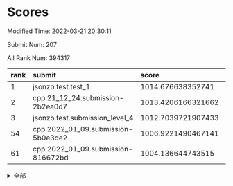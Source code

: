 # Scores

Modified Time: 2022-03-21 20:30:11

Submit Num: 207

All Rank Num: 394317

| rank |               submit               |       score        |       sigma        | pk_num |
| :--- | :--------------------------------- | :----------------- | :----------------- | :----- |
| 1    | jsonzb.test.test_1                 | 1014.676638352741  | 0.8183734594731877 | 7622   |
| 2    | cpp.21_12_24.submission-2b2ea0d7   | 1013.4206166321662 | 0.8235052782407082 | 7624   |
| 3    | jsonzb.test.submission_level_4     | 1012.7039721907433 | 0.8031335071787579 | 7620   |
| 54   | cpp.2022_01_09.submission-5b0e3de2 | 1006.9221490467141 | 0.7263919789847263 | 7620   |
| 61   | cpp.2022_01_09.submission-816672bd | 1004.136644743515  | 0.7237638748610709 | 7620   |


<details>
<summary>全部</summary>

| rank |                 submit                 |       score        |       sigma        | pk_num |
| :--- | :------------------------------------- | :----------------- | :----------------- | :----- |
| 1    | jsonzb.test.test_1                     | 1014.676638352741  | 0.8183734594731877 | 7622   |
| 2    | cpp.21_12_24.submission-2b2ea0d7       | 1013.4206166321662 | 0.8235052782407082 | 7624   |
| 3    | jsonzb.test.submission_level_4         | 1012.7039721907433 | 0.8031335071787579 | 7620   |
| 4    | gobigger.level_3.submission_level_3_24 | 1011.9963195898024 | 0.7888970085731188 | 7620   |
| 5    | gobigger.level_3.submission_level_3_5  | 1011.265324511795  | 0.7722125537148976 | 7618   |
| 6    | gobigger.level_3.submission_level_3_2  | 1011.2551282474635 | 0.7593647648019555 | 7618   |
| 7    | gobigger.level_3.submission_level_3_4  | 1011.1533966269562 | 0.7650447369030025 | 7618   |
| 8    | gobigger.level_3.submission_level_3_15 | 1011.0928802021614 | 0.7698889994687901 | 7618   |
| 9    | gobigger.level_3.submission_level_3_18 | 1011.0678510240764 | 0.7795600509587177 | 7619   |
| 10   | gobigger.level_3.submission_level_3_10 | 1010.919499699308  | 0.7504191093239468 | 7619   |
| 11   | gobigger.level_3.submission_level_3_27 | 1010.8421123240327 | 0.7827335760771726 | 7624   |
| 12   | gobigger.level_3.submission_level_3_7  | 1010.8012645122519 | 0.7631167848277491 | 7621   |
| 13   | gobigger.level_3.submission_level_3_12 | 1010.7467041675926 | 0.7478051236621598 | 7616   |
| 14   | gobigger.level_3.submission_level_3_45 | 1010.7275694025881 | 0.7784449376872883 | 7622   |
| 15   | gobigger.level_3.submission_level_3_44 | 1010.5491276363845 | 0.7595728571391271 | 7620   |
| 16   | gobigger.level_3.submission_level_3_26 | 1010.5130078586493 | 0.7552915082773252 | 7616   |
| 17   | gobigger.level_3.submission_level_3_35 | 1010.4586352054123 | 0.7571079031431444 | 7618   |
| 18   | gobigger.level_3.submission_level_3_8  | 1010.4351452871579 | 0.764058754028171  | 7619   |
| 19   | gobigger.level_3.submission_level_3_37 | 1010.3269017594429 | 0.7775639354069402 | 7617   |
| 20   | gobigger.level_3.submission_level_3_16 | 1010.3185231458439 | 0.7751127629703715 | 7626   |
| 21   | gobigger.level_3.submission_level_3_22 | 1010.2855347299535 | 0.7585375789565418 | 7622   |
| 22   | gobigger.level_3.submission_level_3_32 | 1010.2552163810007 | 0.7905135505640994 | 7624   |
| 23   | gobigger.level_3.submission_level_3_21 | 1010.1760265116643 | 0.7774719859905824 | 7623   |
| 24   | gobigger.level_3.submission_level_3_42 | 1010.0989267141307 | 0.7598151763775801 | 7620   |
| 25   | gobigger.level_3.submission_level_3_14 | 1010.0936674242789 | 0.7322983889680725 | 7624   |
| 26   | gobigger.level_3.submission_level_3_48 | 1010.0623015142069 | 0.7533519557419247 | 7622   |
| 27   | gobigger.level_3.submission_level_3_19 | 1010.0443930142283 | 0.7631939383286803 | 7619   |
| 28   | gobigger.level_3.submission_level_3_1  | 1010.0156674662414 | 0.786698813058516  | 7617   |
| 29   | gobigger.level_3.submission_level_3_11 | 1009.9465337946409 | 0.7628106440537096 | 7619   |
| 30   | gobigger.level_3.submission_level_3_20 | 1009.9441855549605 | 0.7541388003228289 | 7620   |
| 31   | gobigger.level_3.submission_level_3_0  | 1009.8397635201425 | 0.7293506614519909 | 7620   |
| 32   | gobigger.level_3.submission_level_3_41 | 1009.8255846322359 | 0.7654773194868366 | 7618   |
| 33   | gobigger.level_3.submission_level_3_49 | 1009.7105214245983 | 0.753958043308655  | 7617   |
| 34   | gobigger.level_3.submission_level_3_9  | 1009.6794791170587 | 0.7664387163577103 | 7617   |
| 35   | gobigger.level_3.submission_level_3_40 | 1009.5856652451654 | 0.7310943711848843 | 7621   |
| 36   | gobigger.level_3.submission_level_3_31 | 1009.5784382987835 | 0.7456916828567972 | 7621   |
| 37   | gobigger.level_3.submission_level_3_43 | 1009.4719253576068 | 0.7516903741167821 | 7615   |
| 38   | gobigger.level_3.submission_level_3_3  | 1009.4030427801647 | 0.7656238818128634 | 7620   |
| 39   | gobigger.level_3.submission_level_3_23 | 1009.1053132093127 | 0.749124548916888  | 7622   |
| 40   | gobigger.level_3.submission_level_3_13 | 1009.0793244347034 | 0.7368229221770102 | 7618   |
| 41   | gobigger.level_3.submission_level_3_47 | 1009.0764966228667 | 0.7440981336081671 | 7624   |
| 42   | gobigger.level_3.submission_level_3_17 | 1009.0515750582107 | 0.7502251229498091 | 7620   |
| 43   | gobigger.level_3.submission_level_3_46 | 1008.8881865712706 | 0.7507425593384403 | 7626   |
| 44   | gobigger.level_3.submission_level_3_6  | 1008.8502452093253 | 0.7627596540699322 | 7620   |
| 45   | gobigger.level_3.submission_level_3_33 | 1008.8254822018706 | 0.7411915886800249 | 7621   |
| 46   | gobigger.level_3.submission_level_3_39 | 1008.8113095694068 | 0.7322257306459877 | 7621   |
| 47   | gobigger.level_3.submission_level_3_28 | 1008.7911392951663 | 0.7290686530110722 | 7613   |
| 48   | gobigger.level_3.submission_level_3_34 | 1008.7038279610606 | 0.7615412183074044 | 7616   |
| 49   | gobigger.level_3.submission_level_3_36 | 1008.6850290590367 | 0.7670638424387991 | 7621   |
| 50   | gobigger.level_3.submission_level_3_30 | 1008.5562858910461 | 0.7472998733977086 | 7616   |
| 51   | gobigger.level_3.submission_level_3_29 | 1008.3447565943213 | 0.7461979028750061 | 7623   |
| 52   | gobigger.level_3.submission_level_3_38 | 1008.2120481458844 | 0.7546233795390926 | 7621   |
| 53   | gobigger.level_3.submission_level_3_25 | 1007.2521492258102 | 0.7412766252776773 | 7620   |
| 54   | cpp.2022_01_09.submission-5b0e3de2     | 1006.9221490467141 | 0.7263919789847263 | 7620   |
| 55   | gobigger.level_1.submission_level_1_18 | 1005.1409332003209 | 0.7331790451562212 | 7617   |
| 56   | gobigger.level_1.submission_level_1_24 | 1004.7561094971104 | 0.7180060081223322 | 7618   |
| 57   | gobigger.level_1.submission_level_1_35 | 1004.5155471243414 | 0.7276022757800703 | 7619   |
| 58   | gobigger.level_1.submission_level_1_29 | 1004.3502116156676 | 0.7242601325517382 | 7618   |
| 59   | gobigger.level_1.submission_level_1_27 | 1004.3194844248288 | 0.7142595794651942 | 7621   |
| 60   | gobigger.level_1.submission_level_1_40 | 1004.2324299339377 | 0.7360899849927193 | 7618   |
| 61   | cpp.2022_01_09.submission-816672bd     | 1004.136644743515  | 0.7237638748610709 | 7620   |
| 62   | gobigger.level_1.submission_level_1_11 | 1004.040325436033  | 0.7209668997357374 | 7616   |
| 63   | gobigger.level_1.submission_level_1_21 | 1004.0350803280495 | 0.7184053751922278 | 7620   |
| 64   | gobigger.level_1.submission_level_1_5  | 1004.0337842755002 | 0.7117158855426191 | 7619   |
| 65   | gobigger.level_1.submission_level_1_26 | 1003.997130325122  | 0.7125108467180372 | 7620   |
| 66   | gobigger.level_1.submission_level_1_28 | 1003.983446289823  | 0.7355028018783272 | 7616   |
| 67   | gobigger.level_1.submission_level_1_49 | 1003.9592263871484 | 0.718757902172036  | 7619   |
| 68   | gobigger.level_1.submission_level_1_1  | 1003.9118870083797 | 0.7252438412184317 | 7614   |
| 69   | gobigger.level_1.submission_level_1_9  | 1003.8781407136114 | 0.7164241625089398 | 7617   |
| 70   | gobigger.level_1.submission_level_1_16 | 1003.794038219799  | 0.7190783566035278 | 7618   |
| 71   | gobigger.level_1.submission_level_1_22 | 1003.7623708015769 | 0.7127431723288217 | 7618   |
| 72   | gobigger.level_1.submission_level_1_2  | 1003.7482493419077 | 0.712224400309628  | 7621   |
| 73   | gobigger.level_1.submission_level_1_23 | 1003.7361843400905 | 0.7213081073538811 | 7620   |
| 74   | gobigger.level_1.submission_level_1_8  | 1003.655417862033  | 0.7233847041240192 | 7617   |
| 75   | gobigger.level_1.submission_level_1_13 | 1003.6545562949564 | 0.7236395408217206 | 7616   |
| 76   | gobigger.level_1.submission_level_1_47 | 1003.6096051315693 | 0.7161373492448281 | 7621   |
| 77   | gobigger.level_1.submission_level_1_17 | 1003.5803164313918 | 0.7234891981726471 | 7621   |
| 78   | gobigger.level_1.submission_level_1_43 | 1003.480159586443  | 0.7140767414644579 | 7623   |
| 79   | gobigger.level_1.submission_level_1_32 | 1003.470344468937  | 0.7117052512317872 | 7621   |
| 80   | gobigger.level_1.submission_level_1_15 | 1003.4028257039571 | 0.7100486270375636 | 7619   |
| 81   | gobigger.level_1.submission_level_1_30 | 1003.3559629183493 | 0.7087313167986387 | 7616   |
| 82   | gobigger.level_1.submission_level_1_19 | 1003.3509470777132 | 0.7115077807240388 | 7618   |
| 83   | gobigger.level_1.submission_level_1_42 | 1003.3263671610837 | 0.7158861676925259 | 7621   |
| 84   | gobigger.level_1.submission_level_1_37 | 1003.2090510145383 | 0.7224940941402855 | 7617   |
| 85   | gobigger.level_1.submission_level_1_38 | 1003.1402460646425 | 0.7177153247738874 | 7625   |
| 86   | gobigger.level_1.submission_level_1_25 | 1003.1064326982687 | 0.725504919856987  | 7618   |
| 87   | gobigger.level_1.submission_level_1_7  | 1003.0092897494645 | 0.7233925150026846 | 7620   |
| 88   | gobigger.level_1.submission_level_1_31 | 1003.0088863378841 | 0.703307349959922  | 7617   |
| 89   | gobigger.level_1.submission_level_1_34 | 1002.9880629469911 | 0.7099239678125441 | 7618   |
| 90   | gobigger.level_1.submission_level_1_3  | 1002.9859221812194 | 0.7139951879674268 | 7619   |
| 91   | gobigger.level_1.submission_level_1_33 | 1002.9407809658809 | 0.7080340571023763 | 7617   |
| 92   | gobigger.level_1.submission_level_1_36 | 1002.9308687108237 | 0.7107691749864383 | 7617   |
| 93   | gobigger.level_1.submission_level_1_45 | 1002.9237603455953 | 0.7062671455853732 | 7622   |
| 94   | gobigger.level_1.submission_level_1_44 | 1002.8654455538572 | 0.7124591544642723 | 7611   |
| 95   | gobigger.level_1.submission_level_1_46 | 1002.8608306497491 | 0.7156725097517495 | 7611   |
| 96   | gobigger.level_1.submission_level_1_41 | 1002.8430006873781 | 0.7144589016484282 | 7622   |
| 97   | gobigger.level_1.submission_level_1_4  | 1002.8391832044915 | 0.7202140077546721 | 7623   |
| 98   | gobigger.level_1.submission_level_1_48 | 1002.8061040766991 | 0.7191236208854633 | 7616   |
| 99   | gobigger.level_1.submission_level_1_6  | 1002.803466908753  | 0.715036905214876  | 7620   |
| 100  | gobigger.level_1.submission_level_1_20 | 1002.6355928778934 | 0.7234082493710026 | 7618   |
| 101  | gobigger.level_1.submission_level_1_0  | 1002.6272498168656 | 0.7133688302568003 | 7616   |
| 102  | gobigger.level_1.submission_level_1_10 | 1002.4565260022943 | 0.7174897783008136 | 7627   |
| 103  | gobigger.level_1.submission_level_1_14 | 1002.4520465808074 | 0.7154045914656592 | 7619   |
| 104  | gobigger.level_1.submission_level_1_39 | 1002.3032520916615 | 0.725750057986151  | 7623   |
| 105  | gobigger.level_1.submission_level_1_12 | 1001.3098299836392 | 0.7127756233124448 | 7627   |
| 106  | gobigger.random.submission_random_28   | 997.9678261368102  | 0.7221800190684499 | 7627   |
| 107  | gobigger.random.submission_random_7    | 997.0948155697247  | 0.7047888809680367 | 7623   |
| 108  | gobigger.random.submission_random_47   | 997.0703473242979  | 0.701697959895104  | 7621   |
| 109  | gobigger.random.submission_random_20   | 997.001741357954   | 0.707039920310787  | 7622   |
| 110  | gobigger.random.submission_random_43   | 996.9552884200423  | 0.7068260435833525 | 7625   |
| 111  | gobigger.random.submission_random_15   | 996.9002079571393  | 0.7101863264854794 | 7615   |
| 112  | gobigger.random.submission_random_13   | 996.6326580878992  | 0.7009991879993278 | 7619   |
| 113  | gobigger.random.submission_random_48   | 996.6082927534718  | 0.7094833296944676 | 7619   |
| 114  | gobigger.random.submission_random_8    | 996.4708449882019  | 0.7084500714267685 | 7617   |
| 115  | gobigger.random.submission_random_26   | 996.3108528257367  | 0.7035836722389173 | 7619   |
| 116  | gobigger.random.submission_random_45   | 996.253562117714   | 0.70151214557249   | 7617   |
| 117  | gobigger.random.submission_random_19   | 996.2428723381347  | 0.7106074022064176 | 7618   |
| 118  | gobigger.random.submission_random_36   | 996.2385359620673  | 0.6939371133672437 | 7623   |
| 119  | gobigger.random.submission_random_23   | 996.2305840194944  | 0.6989289741832163 | 7620   |
| 120  | gobigger.random.submission_random_34   | 996.1797508048602  | 0.7079874897501467 | 7617   |
| 121  | gobigger.random.submission_random_40   | 996.0914830288102  | 0.7003537528680841 | 7619   |
| 122  | gobigger.random.submission_random_25   | 996.0573470299811  | 0.6980607899843083 | 7620   |
| 123  | gobigger.random.submission_random_31   | 996.0442977752539  | 0.7057591505532432 | 7622   |
| 124  | gobigger.random.submission_random_38   | 996.0381692253673  | 0.706933406946101  | 7628   |
| 125  | gobigger.random.submission_random_30   | 996.0241607689014  | 0.7092943568996976 | 7622   |
| 126  | gobigger.random.submission_random_0    | 996.0074199306816  | 0.7089285943389192 | 7617   |
| 127  | gobigger.random.submission_random_46   | 995.9736314759251  | 0.7045966682056719 | 7622   |
| 128  | gobigger.random.submission_random_41   | 995.9075781713799  | 0.7047492608906369 | 7619   |
| 129  | gobigger.random.submission_random_1    | 995.9059758484434  | 0.7129645168374132 | 7623   |
| 130  | gobigger.random.submission_random_18   | 995.9040332914896  | 0.7124725173699668 | 7619   |
| 131  | gobigger.random.submission_random_32   | 995.9030960042822  | 0.7136165048877902 | 7621   |
| 132  | gobigger.random.submission_random_3    | 995.8847111773197  | 0.7137668887048297 | 7618   |
| 133  | gobigger.random.submission_random_5    | 995.8681342629537  | 0.720850250961001  | 7619   |
| 134  | gobigger.random.submission_random_24   | 995.851406616419   | 0.6997323708395812 | 7617   |
| 135  | gobigger.random.submission_random_4    | 995.6772540732142  | 0.713647582290641  | 7621   |
| 136  | gobigger.random.submission_random_49   | 995.6592564911995  | 0.7042764917940318 | 7619   |
| 137  | gobigger.random.submission_random_10   | 995.5708331927116  | 0.706492799408761  | 7624   |
| 138  | gobigger.random.submission_random_37   | 995.5683483447884  | 0.7105196545739599 | 7618   |
| 139  | gobigger.random.submission_random_9    | 995.496098682655   | 0.7116473337213494 | 7624   |
| 140  | gobigger.random.submission_random_22   | 995.4524591634333  | 0.7105047085542325 | 7621   |
| 141  | gobigger.random.submission_random_39   | 995.4407742016891  | 0.7240790953384297 | 7619   |
| 142  | gobigger.random.submission_random_6    | 995.4284162359078  | 0.6975749721291099 | 7619   |
| 143  | gobigger.random.submission_random_27   | 995.3840793465841  | 0.7230039438313125 | 7625   |
| 144  | gobigger.random.submission_random_2    | 995.352571046305   | 0.7060504628363005 | 7620   |
| 145  | gobigger.random.submission_random_33   | 995.3307619497527  | 0.7184954356989152 | 7623   |
| 146  | gobigger.random.submission_random_35   | 995.317337800622   | 0.7029825318894732 | 7621   |
| 147  | gobigger.random.submission_random_16   | 995.2724306190895  | 0.7340385200928241 | 7620   |
| 148  | gobigger.random.submission_random_17   | 995.2675152067949  | 0.7132475001185987 | 7622   |
| 149  | gobigger.random.submission_random_42   | 995.1282355896651  | 0.7150212884353961 | 7618   |
| 150  | gobigger.random.submission_random_21   | 995.1230342379301  | 0.7056619255627798 | 7621   |
| 151  | gobigger.random.submission_random_44   | 995.0748493623253  | 0.704500070998367  | 7618   |
| 152  | gobigger.random.submission_random_14   | 994.9777372091041  | 0.7139014856697388 | 7620   |
| 153  | gobigger.random.submission_random_12   | 994.8581538535502  | 0.7163806349910545 | 7618   |
| 154  | gobigger.random.submission_random_11   | 994.7485559719754  | 0.7217181724820184 | 7623   |
| 155  | gobigger.random.submission_random_29   | 994.4443545701434  | 0.7073196076814786 | 7620   |
| 156  | gobigger.level_2.submission_level_2_28 | 993.9602340637447  | 0.7419127617154717 | 7623   |
| 157  | gobigger.level_2.submission_level_2_5  | 993.788700340516   | 0.7278629296292268 | 7617   |
| 158  | gobigger.level_2.submission_level_2_41 | 993.5419377102186  | 0.7240865874170079 | 7623   |
| 159  | gobigger.level_2.submission_level_2_44 | 993.3734505773331  | 0.7425590848953544 | 7624   |
| 160  | gobigger.level_2.submission_level_2_1  | 993.3462265107964  | 0.7338264489398495 | 7623   |
| 161  | gobigger.level_2.submission_level_2_18 | 993.3213339145278  | 0.731651708158519  | 7617   |
| 162  | gobigger.level_2.submission_level_2_35 | 993.2675779204226  | 0.7259469764774461 | 7621   |
| 163  | gobigger.level_2.submission_level_2_12 | 993.0538967730087  | 0.7454008402902809 | 7618   |
| 164  | gobigger.level_2.submission_level_2_13 | 992.977741063432   | 0.7540086733977219 | 7622   |
| 165  | gobigger.level_2.submission_level_2_36 | 992.7754078746215  | 0.7311046645738166 | 7621   |
| 166  | gobigger.level_2.submission_level_2_3  | 992.6649512713894  | 0.7392967944962923 | 7619   |
| 167  | gobigger.level_2.submission_level_2_48 | 992.5745740630416  | 0.7374205730596913 | 7620   |
| 168  | gobigger.level_2.submission_level_2_31 | 992.5381152339562  | 0.7414030645661682 | 7616   |
| 169  | gobigger.level_2.submission_level_2_23 | 992.5342051453242  | 0.7249886926065352 | 7617   |
| 170  | gobigger.level_2.submission_level_2_47 | 992.4305142378469  | 0.752363413572288  | 7615   |
| 171  | gobigger.level_2.submission_level_2_40 | 992.4080761456216  | 0.743496824183957  | 7623   |
| 172  | gobigger.level_2.submission_level_2_8  | 992.3930845551324  | 0.7217798722333174 | 7620   |
| 173  | gobigger.level_2.submission_level_2_17 | 992.3913994882679  | 0.7395016151986845 | 7620   |
| 174  | gobigger.level_2.submission_level_2_11 | 992.3870993731167  | 0.7410576600973909 | 7620   |
| 175  | gobigger.level_2.submission_level_2_16 | 992.3776698406194  | 0.7411108026510741 | 7620   |
| 176  | gobigger.level_2.submission_level_2_46 | 992.3356660880268  | 0.7541490532648193 | 7620   |
| 177  | gobigger.level_2.submission_level_2_33 | 992.310693957316   | 0.7296290233266202 | 7622   |
| 178  | gobigger.level_2.submission_level_2_25 | 992.2587579903945  | 0.7595135102198611 | 7618   |
| 179  | gobigger.level_2.submission_level_2_37 | 992.2143263909875  | 0.7322358316476428 | 7617   |
| 180  | gobigger.level_2.submission_level_2_39 | 992.2015954744666  | 0.7480167769345644 | 7625   |
| 181  | gobigger.level_2.submission_level_2_34 | 992.171703146465   | 0.7413625578512213 | 7619   |
| 182  | gobigger.level_2.submission_level_2_15 | 992.1596771762756  | 0.7398665093618902 | 7617   |
| 183  | gobigger.level_2.submission_level_2_22 | 992.0778855462437  | 0.7453406279278725 | 7620   |
| 184  | gobigger.level_2.submission_level_2_20 | 992.0743430755839  | 0.7324181063117955 | 7613   |
| 185  | gobigger.level_2.submission_level_2_32 | 992.0426924643712  | 0.7280440956298729 | 7624   |
| 186  | gobigger.level_2.submission_level_2_6  | 992.0293098237993  | 0.7454040548088356 | 7617   |
| 187  | gobigger.level_2.submission_level_2_10 | 991.9748701118755  | 0.7534775062931897 | 7615   |
| 188  | gobigger.level_2.submission_level_2_42 | 991.9421076675748  | 0.7459985953186515 | 7622   |
| 189  | gobigger.level_2.submission_level_2_0  | 991.9318790414416  | 0.7455474300548085 | 7617   |
| 190  | gobigger.level_2.submission_level_2_49 | 991.8960853196102  | 0.744190510067055  | 7620   |
| 191  | gobigger.level_2.submission_level_2_19 | 991.8365425655854  | 0.7642159658726821 | 7620   |
| 192  | gobigger.level_2.submission_level_2_9  | 991.8000177698209  | 0.747021665363148  | 7616   |
| 193  | gobigger.level_2.submission_level_2_43 | 991.7769268895667  | 0.7492493457805247 | 7619   |
| 194  | gobigger.level_2.submission_level_2_30 | 991.7445238949841  | 0.7505176986232264 | 7621   |
| 195  | gobigger.level_2.submission_level_2_4  | 991.5654771744234  | 0.7500153845994516 | 7619   |
| 196  | gobigger.level_2.submission_level_2_24 | 991.5552242388101  | 0.7401637282579376 | 7621   |
| 197  | gobigger.level_2.submission_level_2_2  | 991.4992583832707  | 0.7899275618992808 | 7620   |
| 198  | gobigger.level_2.submission_level_2_45 | 991.420693176687   | 0.7269791802259594 | 7620   |
| 199  | gobigger.level_2.submission_level_2_7  | 991.4067178527001  | 0.7549267248807697 | 7621   |
| 200  | gobigger.level_2.submission_level_2_21 | 991.2313556749424  | 0.7530703959769686 | 7625   |
| 201  | gobigger.level_2.submission_level_2_27 | 990.9913167825684  | 0.7456509749454429 | 7617   |
| 202  | gobigger.level_2.submission_level_2_26 | 990.9689588169124  | 0.7514893794498955 | 7619   |
| 203  | gobigger.level_2.submission_level_2_38 | 990.9246548015138  | 0.7562114964418436 | 7620   |
| 204  | gobigger.level_2.submission_level_2_14 | 990.8235092095633  | 0.7460187476658489 | 7619   |
| 205  | gobigger.level_2.submission_level_2_29 | 990.5801743813374  | 0.7813007685161649 | 7610   |
| 206  | gobigger.none.submission_none_0        | 974.9102718013542  | 1.5986577457087985 | 7622   |
| 207  | gobigger.none.submission_none_1        | 973.6657771364999  | 1.7005062037282883 | 7614   |

</details>